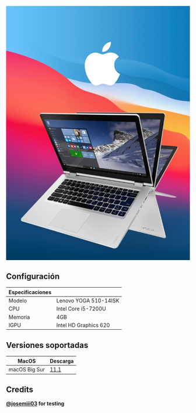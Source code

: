  <img src="lenovo.jpg">

## Configuración

| Especificaciones    |                                            |
| ------------------- | -------------------------------------------|
| Modelo              | Lenovo YOGA 510-14ISK                        |
| CPU                 | Intel Core i5-7200U                        |
| Memoria             | 4GB                                        |
| IGPU                | Intel HD Graphics 620                     |

## Versiones soportadas

| MacOS               | Descarga                                   |  
| ------------------- | -------------------------------------------
| macOS Big Sur       |  <a href="https://github.com/daviiid99/Lenovo-YOGA-510-14ISK/releases/tag/11.1">11.1</a>|

## Credits

<b><a href="https;//github.com/josemiii03">@josemiii03</a> for testing</b>
